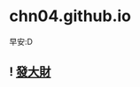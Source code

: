 # chn04.github.io
早安:D
## ! [發大財](https://ichef.bbci.co.uk/news/640/cpsprodpb/8403/production/_107259733_han-afp.jpg)
